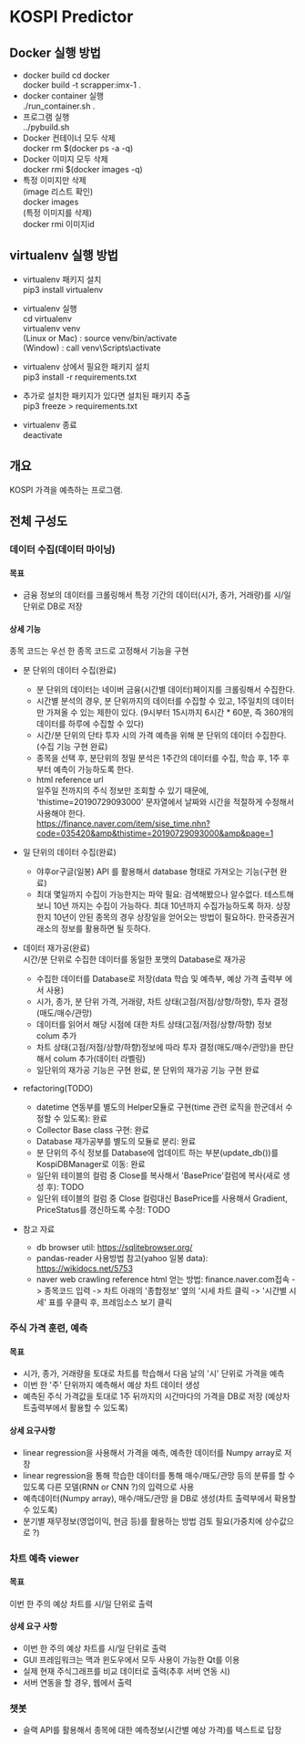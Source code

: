 # KOSPI Predictor

## Docker 실행 방법
- docker build
cd docker  
docker build -t scrapper:imx-1 .  
- docker container 실행  
./run_container.sh . 
- 프로그램 실행  
../pybuild.sh
 - Docker 컨테이너 모두 삭제  
 docker rm $(docker ps -a -q)
 - Docker 이미지 모두 삭제  
 docker rmi $(docker images -q)
 - 특정 이미지만 삭제  
 (image 리스트 확인)  
 docker images  
 (특정 이미지를 삭제)  
 docker rmi 이미지id  

## virtualenv 실행 방법
 - virtualenv 패키지 설치  
 pip3 install virtualenv  

 - virtualenv 실행  
 cd virtualenv  
 virtualenv venv  
 (Linux or Mac) : source venv/bin/activate  
 (Window)       : call venv\Scripts\activate  
 
 - virtualenv 상에서 필요한 패키지 설치  
 pip3 install -r requirements.txt

 - 추가로 설치한 패키지가 있다면 설치된 패키지 추출  
 pip3 freeze > requirements.txt

 - virtualenv 종료  
 deactivate

## 개요
KOSPI 가격을 예측하는 프로그램.


## 전체 구성도
 ### 데이터 수집(데이터 마이닝)
 #### 목표
  - 금융 정보의 데이터를 크롤링해서 특정 기간의 데이터(시가, 종가, 거래량)를  시/일 단위로 DB로 저장
 #### 상세 기능
  종목 코드는 우선 한 종목 코드로 고정해서 기능을 구현
  * 분 단위의 데이터 수집(완료)
    - 분 단위의 데이터는 네이버 금융(시간별 데이터)페이지를 크롤링해서 수집한다.
    - 시간별 분석의 경우, 분 단위까지의 데이터를 수집할 수 있고, 1주일치의 데이터만 가져올 수 있는 제한이 있다.
      (9시부터 15시까지 6시간 * 60분, 즉 360개의 데이터를 하루에 수집할 수 있다)
    - 시간/분 단위의 단타 투자 시의 가격 예측을 위해 분 단위의 데이터 수집한다.(수집 기능 구현 완료)
    - 종목을 선택 후, 분단위의 정밀 분석은 1주간의 데이터를 수집, 학습 후, 1주 후부터 예측이 가능하도록 한다.
    - html reference url  
    일주일 전까지의 주식 정보만 조회할 수 있기 때문에, 'thistime=20190729093000' 문자열에서 날짜와 시간을 적절하게 수정해서 사용해야 한다.  
    https://finance.naver.com/item/sise_time.nhn?code=035420&amp&thistime=20190729093000&amp&page=1
      
  
  * 일 단위의 데이터 수집(완료)
    - 야후or구글(일봉) API 를 활용해서 database 형태로 가져오는 기능(구현 완료)
    - 최대 몇일까지 수집이 가능한지는 파악 필요: 검색해봤으나 알수없다. 테스트해보니 10년 까지는 수집이 가능하다.
    최대 10년까지 수집가능하도록 하자. 상장한지 10년이 안된 종목의 경우 상장일을 얻어오는 방법이 필요하다.
    한국증권거래소의 정보를 활용하면 될 듯하다.
        
  * 데이터 재가공(완료)  
  시간/분 단위로 수집한 데이터를 동일한 포맷의 Database로 재가공
    - 수집한 데이터를 Database로 저장(data 학습 및 예측부, 예상 가격 출력부 에서 사용)
    - 시가, 종가, 분 단위 가격, 거래량, 차트 상태(고점/저점/상향/하향), 투자 결정(매도/매수/관망)
    - 데이터를 읽어서 해당 시점에 대한 차트 상태(고점/저점/상향/하향) 정보 colum 추가
    - 차트 상태(고점/저점/상향/하향)정보에 따라 투자 결정(매도/매수/관망)을 판단해서 colum 추가(데이터 라벨링)
    - 일단위의 재가공 기능은 구현 완료, 분 단위의 재가공 기능 구현 완료
    
  * refactoring(TODO)
    - datetime 연동부를 별도의 Helper모듈로 구현(time 관련 로직을 한군데서 수정할 수 있도록): 완료  
    - Collector Base class 구현: 완료  
    - Database 재가공부를 별도의 모듈로 분리: 완료  
    - 분 단위의 주식 정보를 Database에 업데이트 하는 부분(update_db())를 KospiDBManager로 이동: 완료  
    - 일단위 테이블의 컬럼 중 Close를 복사해서 'BasePrice'컬럼에 복사(새로 생성 후): TODO  
    - 일단위 테이블의 컬럼 중 Close 컬럼대신 BasePrice를 사용해서 Gradient, PriceStatus를 갱신하도록 수정: TODO  
    
  * 참고 자료
    - db browser util: https://sqlitebrowser.org/
    - pandas-reader 사용방법 참고(yahoo 일봉 data): https://wikidocs.net/5753
    - naver web crawling reference html 얻는 방법: finance.naver.com접속 -> 종목코드 입력 -> 차트 아래의 '종합정보' 옆의 '시세 차트 클릭 -> '시간별 시세' 표를 우클릭 후, 프레임소스 보기 클릭

  
 ### 주식 가격 훈련, 예측
 #### 목표
  - 시가, 종가, 거래량을 토대로 차트를 학습해서 다음 날의 '시' 단위로 가격을 예측
  - 이번 한 '주' 단위까지 예측해서 예상 차트 데이터 생성
  - 예측된 주식 가격값을 토대로 1주 뒤까지의 시간마다의 가격을 DB로 저장 (예상차트출력부에서 활용할 수 있도록)
 #### 상세 요구사항
  - linear regression을 사용해서 가격을 예측, 예측한 데이터를 Numpy array로 저장
  - linear regression을 통해 학습한 데이터를 통해 매수/매도/관망 등의 분류를 할 수 있도록 다른 모델(RNN or CNN ?)의 입력으로 사용
  - 예측데이터(Numpy array), 매수/매도/관망 을 DB로 생성(차트 출력부에서 확용할 수 있도록)
  - 분기별 재무정보(영업이익, 현금 등)를 활용하는 방법 검토 필요(가중치에 상수값으로 ?)
  
  
 ### 차트 예측 viewer
 #### 목표
 이번 한 주의 예상 차트를 시/일 단위로 출력
 #### 상세 요구 사항
 - 이번 한 주의 예상 차트를 시/일 단위로 출력
 - GUI 프레임워크는 맥과 윈도우에서 모두 사용이 가능한 Qt를 이용
 - 실제 현재 주식그래프를 비교 데이터로 출력(추후 서버 연동 시)
 - 서버 연동을 할 경우, 웹에서 출력
  

 ### 챗봇
 - 슬랙 API를 활용해서 종목에 대한 예측정보(시간별 예상 가격)를 텍스트로 답장
